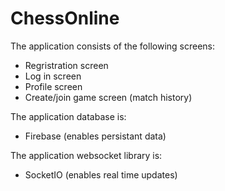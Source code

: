 # ChessOnline
The application consists of the following screens:

* Regristration screen
* Log in screen
* Profile screen
* Create/join game screen (match history)

The application database is:
* Firebase (enables persistant data)

The application websocket library is:
* SocketIO (enables real time updates)


